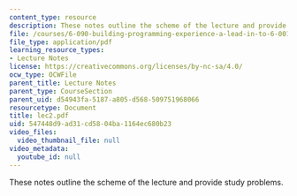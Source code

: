 ```yaml
---
content_type: resource
description: These notes outline the scheme of the lecture and provide study problems.
file: /courses/6-090-building-programming-experience-a-lead-in-to-6-001-january-iap-2005/547448d9ad31cd5804ba1164ec680b23_lec2.pdf
file_type: application/pdf
learning_resource_types:
- Lecture Notes
license: https://creativecommons.org/licenses/by-nc-sa/4.0/
ocw_type: OCWFile
parent_title: Lecture Notes
parent_type: CourseSection
parent_uid: d54943fa-5187-a805-d568-509751968066
resourcetype: Document
title: lec2.pdf
uid: 547448d9-ad31-cd58-04ba-1164ec680b23
video_files:
  video_thumbnail_file: null
video_metadata:
  youtube_id: null
---
```

These notes outline the scheme of the lecture and provide study problems.